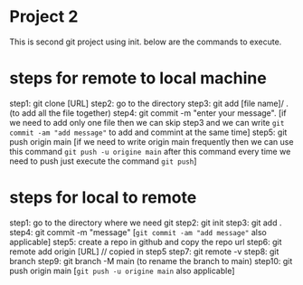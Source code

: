 # Project 2

This is second git project using init.
below are the commands to execute.

# steps for remote to local machine

step1: git clone [URL]
step2: go to the directory
step3: git add [file name]/ .(to add all the file together)
step4: git commit -m "enter your message". [if we need to add only one file then we can skip step3 and we can write `git commit -am "add message"` to add and commint at the same time]
step5: git push origin main [if we need to write origin main frequently then we can use this command `git push -u origine main` after this command every time we need to push just execute the command `git push`]

# steps for local to remote

step1: go to the directory where we need git
step2: git init
step3: git add .
step4: git commit -m "message" [`git commit -am "add message"` also applicable]
step5: create a repo in github and copy the repo url
step6: git remote add origin [URL] // copied in step5
step7: git remote -v
step8: git branch
step9: git branch -M main (to rename the branch to main)
step10: git push origin main [`git push -u origine main` also applicable]
